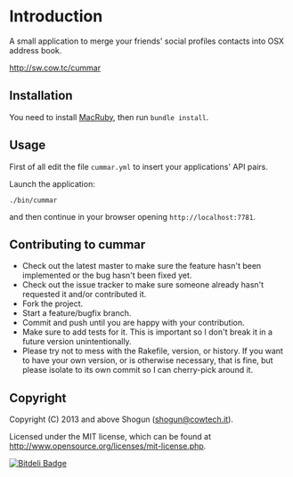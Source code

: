 # Introduction

A small application to merge your friends' social profiles contacts into OSX address book.

http://sw.cow.tc/cummar

## Installation

You need to install [MacRuby](http://www.macruby.org), then run `bundle install`.

## Usage

First of all edit the file `cummar.yml` to insert your applications' API pairs.

Launch the application:

`./bin/cummar`

and then continue in your browser opening `http://localhost:7781`.

## Contributing to cummar
 
* Check out the latest master to make sure the feature hasn't been implemented or the bug hasn't been fixed yet.
* Check out the issue tracker to make sure someone already hasn't requested it and/or contributed it.
* Fork the project.
* Start a feature/bugfix branch.
* Commit and push until you are happy with your contribution.
* Make sure to add tests for it. This is important so I don't break it in a future version unintentionally.
* Please try not to mess with the Rakefile, version, or history. If you want to have your own version, or is otherwise necessary, that is fine, but please isolate to its own commit so I can cherry-pick around it.

## Copyright

Copyright (C) 2013 and above Shogun (shogun@cowtech.it).

Licensed under the MIT license, which can be found at http://www.opensource.org/licenses/mit-license.php.


[![Bitdeli Badge](https://d2weczhvl823v0.cloudfront.net/ShogunPanda/cummar/trend.png)](https://bitdeli.com/free "Bitdeli Badge")

